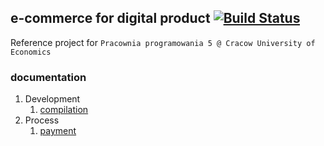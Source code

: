 ## e-commerce for digital product [![Build Status](https://travis-ci.org/jkanclerz/digital-commerce.svg?branch=master)](https://travis-ci.org/jkanclerz/digital-commerce)

Reference project for ``Pracownia programowania 5 @ Cracow University of Economics``

### documentation

1. Development
    1. [compilation](docs/compilation.md)
2. Process
    1. [payment](docs/payment.md) 
          
